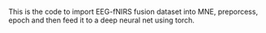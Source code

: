 This is the code to import EEG-fNIRS fusion dataset into MNE, preporcess, epoch and then feed it to a deep neural net using torch.
